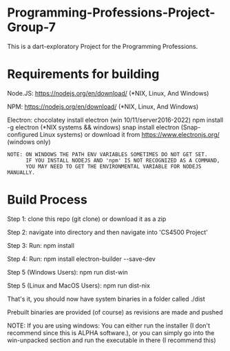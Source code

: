 # Programming-Professions-Project-Group-7
This is a dart-exploratory Project for the Programming Professions.


# Requirements for building
  Node.JS: 
    https://nodejs.org/en/download/ (*NIX, Linux, And Windows)

  NPM:
    https://nodejs.org/en/download/ (*NIX, Linux, And Windows)

  Electron:
    chocolatey install electron (win 10/11/server2016-2022)
    npm install -g electron (*NIX systems && windows)
    snap install electron (Snap-configured Linux systems)
    or download it from https://www.electronjs.org/ (windows only)
    
    NOTE: ON WINDOWS THE PATH ENV VARIABLES SOMETIMES DO NOT GET SET. 
          IF YOU INSTALL NODEJS AND 'npm' IS NOT RECOGNIZED AS A COMMAND,
          YOU MAY NEED TO GET THE ENVIRONMENTAL VARIABLE FOR NODEJS MANUALLY.

# Build Process
  Step 1:
    clone this repo (git clone) or download it as a zip
    
  Step 2:
    navigate into directory and then navigate into 'CS4500 Project'
    
  Step 3:
    Run: npm install
   
  Step 4:
    Run:  npm install electron-builder --save-dev
    
  Step 5 (Windows Users):
    npm run dist-win
    
  Step 5 (Linux and MacOS Users):
    npm run dist-nix
    
 That's it, you should now have system binaries in a folder called ./dist
 
 
Prebuilt binaries are provided (of course) as revisions are made and pushed

NOTE: 
If you are using windows:
You can either run the installer (I don't recommend since this is ALPHA software.), or you can simply go into the win-unpacked section and
run the executable in there (I recommend this)

